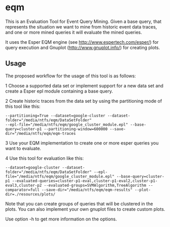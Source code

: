 # eqm
This is an Evaluation Tool for Event Query Mining. Given a base query, that represents the situation we want to mine from historic event data traces, and one or more mined queries it will evaluate the mined queries. 

It uses the Esper EQM engine (see http://www.espertech.com/esper/) for query execution and Gnuplot (http://www.gnuplot.info/) for creating plots. 


## Usage
The proposed workflow for the usage of this tool is as follows:

1 Choose a supported data set or implement support for a new data set and create a Esper epl module containing a base query. 

2 Create historic traces from the data set by using the partitioning mode of this tool like this:

```
--partitioning=True --dataset=google-cluster --dataset-folder="/media/ntfs/eqm/DataSetFolder"
--epl-file="/media/ntfs/eqm/google_cluster_module.epl" --base-query=cluster-p1 --partitioning-window=600000 --save-dir="/media/ntfs/eqm/eqm-traces
```

3 Use your EQM implementation to create one or more esper queries you want to evaluate.

4 Use this tool for evaluation like this:

```
--dataset=google-cluster --dataset-folder="/media/ntfs/eqm/DataSetFolder" --epl-file="/media/ntfs/eqm/google_cluster_module.epl" --base-query=cluster-p1 --evaluated-queries=cluster-p1-eval,cluster-p1-eval2,cluster-p1-eval3,cluster-p2 --evaluated-groups=SVMAlgorithm,TreeAlgorithm --comparator=full --save-dir="/media/ntfs/eqm/eqm-results" --plot-dir=./resources/plots/ 
```


Note that you can create groups of queries that will be clustered in the plots. You can also implement your own gnuplot files to create custom plots.

Use option -h to get more information on the options.


